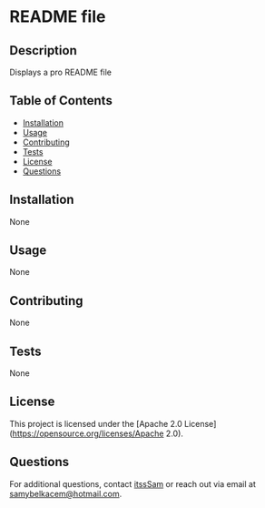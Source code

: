 
  # README file
  
  ## Description
  Displays a pro README file
  
  ## Table of Contents
  - [Installation](#installation)
  - [Usage](#usage)
  - [Contributing](#contributing)
  - [Tests](#tests)
  - [License](#license)
  - [Questions](#questions)
  
  ## Installation
  None
  
  ## Usage
  None
  
  ## Contributing
  None
  
  ## Tests
  None
  
  ## License
  This project is licensed under the [Apache 2.0 License](https://opensource.org/licenses/Apache 2.0).
  
  ## Questions
  For additional questions, contact [itssSam](https://github.com/itssSam) or reach out via email at samybelkacem@hotmail.com.
  